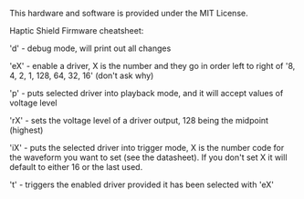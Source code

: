 This hardware and software is provided under the MIT License.

Haptic Shield Firmware cheatsheet:

'd' - debug mode, will print out all changes

'eX' - enable a driver, X is the number and they go in order left to right of '8, 4, 2, 1, 128, 64, 32, 16' (don't ask why)

'p' - puts selected driver into playback mode, and it will accept values of voltage level

'rX' - sets the voltage level of a driver output, 128 being the midpoint (highest)

'iX' - puts the selected driver into trigger mode, X is the number code for the waveform you want to set (see the datasheet). If you don't set X it will default to either 16 or the last used.

't' - triggers the enabled driver provided it has been selected with 'eX'
